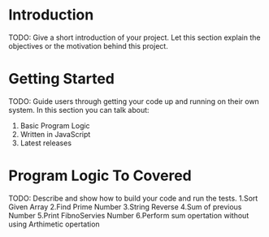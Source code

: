 # Introduction 
TODO: Give a short introduction of your project. Let this section explain the objectives or the motivation behind this project. 

# Getting Started
TODO: Guide users through getting your code up and running on their own system. In this section you can talk about:
1.	Basic Program Logic 
2.	Written in JavaScript
3.	Latest releases 


# Program Logic To Covered
TODO: Describe and show how to build your code and run the tests. 
         1.Sort Given Array
		 2.Find Prime Number
		 3.String Reverse
         4.Sum of previous Number
		 5.Print FibnoServies Number 
		 6.Perform sum opertation without using Arthimetic opertation
